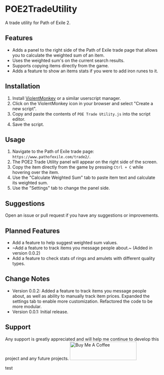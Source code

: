 # POE2TradeUtility

A trade utility for Path of Exile 2.

## Features

- Adds a panel to the right side of the Path of Exile trade page that allows you to calculate the weighted sum of an item.
- Uses the weighted sum's on the current search results.
- Supports copying items directly from the game.
- Adds a feature to show an items stats if you were to add iron runes to it.

## Installation

1. Install [ViolentMonkey](https://violentmonkey.github.io/) or a similar userscript manager.
2. Click on the ViolentMonkey icon in your browser and select "Create a new script".
3. Copy and paste the contents of `POE Trade Utility.js` into the script editor.
4. Save the script.

## Usage

1. Navigate to the Path of Exile trade page: `https://www.pathofexile.com/trade2/`.
2. The POE2 Trade Utility panel will appear on the right side of the screen.
3. Copy the item directly from the game by pressing `Ctrl + C` while hovering over the item.
4. Use the "Calculate Weighted Sum" tab to paste item text and calculate its weighted sum.
5. Use the "Settings" tab to change the panel side.

## Suggestions

Open an issue or pull request if you have any suggestions or improvements.

## Planned Features

- Add a feature to help suggest weighted sum values.
- ~Add a feature to track items you message people about.~ (Added in version 0.0.2)
- Add a feature to check stats of rings and amulets with different quality types.

## Change Notes

- Version 0.0.2: Added a feature to track items you message people about, as well as ability to manually track item prices. Expanded the settings tab to enable more customization. Refactored the code to be more modular.
- Version 0.0.1: Initial release.

## Support

Any support is greatly appreciated and will help me continue to develop this project and any future projects.
<a href="https://www.buymeacoffee.com/ephemeraldust" target="_blank"><img src="https://cdn.buymeacoffee.com/buttons/v2/default-yellow.png" alt="Buy Me A Coffee" style="height: 60px !important;width: 217px !important;" ></a>

test
